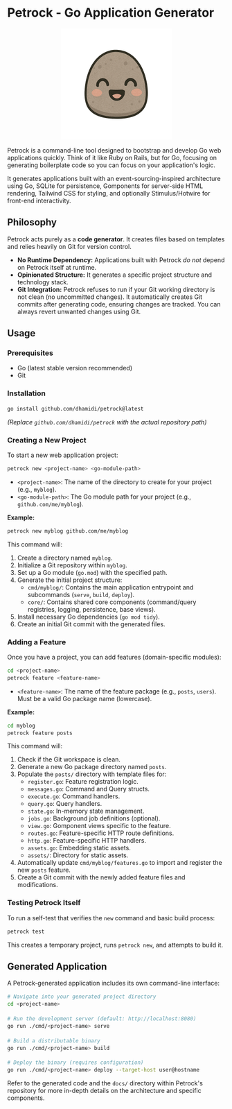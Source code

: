 # Petrock - Go Application Generator

<p align="center">
  <img src="static/petrock-transparent.png" alt="Petrock Mascot" width="256" height="256">
</p>

Petrock is a command-line tool designed to bootstrap and develop Go web applications quickly. Think of it like Ruby on Rails, but for Go, focusing on generating boilerplate code so you can focus on your application's logic.

It generates applications built with an event-sourcing-inspired architecture using Go, SQLite for persistence, Gomponents for server-side HTML rendering, Tailwind CSS for styling, and optionally Stimulus/Hotwire for front-end interactivity.

## Philosophy

Petrock acts purely as a **code generator**. It creates files based on templates and relies heavily on Git for version control.

- **No Runtime Dependency:** Applications built with Petrock *do not* depend on Petrock itself at runtime.
- **Opinionated Structure:** It generates a specific project structure and technology stack.
- **Git Integration:** Petrock refuses to run if your Git working directory is not clean (no uncommitted changes). It automatically creates Git commits after generating code, ensuring changes are tracked. You can always revert unwanted changes using Git.

## Usage

### Prerequisites

- Go (latest stable version recommended)
- Git

### Installation

```bash
go install github.com/dhamidi/petrock@latest
```
*(Replace `github.com/dhamidi/petrock` with the actual repository path)*

### Creating a New Project

To start a new web application project:

```bash
petrock new <project-name> <go-module-path>
```

- `<project-name>`: The name of the directory to create for your project (e.g., `myblog`).
- `<go-module-path>`: The Go module path for your project (e.g., `github.com/me/myblog`).

**Example:**

```bash
petrock new myblog github.com/me/myblog
```

This command will:
1. Create a directory named `myblog`.
2. Initialize a Git repository within `myblog`.
3. Set up a Go module (`go.mod`) with the specified path.
4. Generate the initial project structure:
    - `cmd/myblog/`: Contains the main application entrypoint and subcommands (`serve`, `build`, `deploy`).
    - `core/`: Contains shared core components (command/query registries, logging, persistence, base views).
5. Install necessary Go dependencies (`go mod tidy`).
6. Create an initial Git commit with the generated files.

### Adding a Feature

Once you have a project, you can add features (domain-specific modules):

```bash
cd <project-name>
petrock feature <feature-name>
```

- `<feature-name>`: The name of the feature package (e.g., `posts`, `users`). Must be a valid Go package name (lowercase).

**Example:**

```bash
cd myblog
petrock feature posts
```

This command will:
1. Check if the Git workspace is clean.
2. Generate a new Go package directory named `posts`.
3. Populate the `posts/` directory with template files for:
    - `register.go`: Feature registration logic.
    - `messages.go`: Command and Query structs.
    - `execute.go`: Command handlers.
    - `query.go`: Query handlers.
    - `state.go`: In-memory state management.
    - `jobs.go`: Background job definitions (optional).
    - `view.go`: Gomponent views specific to the feature.
    - `routes.go`: Feature-specific HTTP route definitions.
    - `http.go`: Feature-specific HTTP handlers.
    - `assets.go`: Embedding static assets.
    - `assets/`: Directory for static assets.
4. Automatically update `cmd/myblog/features.go` to import and register the new `posts` feature.
5. Create a Git commit with the newly added feature files and modifications.

### Testing Petrock Itself

To run a self-test that verifies the `new` command and basic build process:

```bash
petrock test
```

This creates a temporary project, runs `petrock new`, and attempts to build it.

## Generated Application

A Petrock-generated application includes its own command-line interface:

```bash
# Navigate into your generated project directory
cd <project-name>

# Run the development server (default: http://localhost:8080)
go run ./cmd/<project-name> serve

# Build a distributable binary
go run ./cmd/<project-name> build

# Deploy the binary (requires configuration)
go run ./cmd/<project-name> deploy --target-host user@hostname
```

Refer to the generated code and the `docs/` directory within Petrock's repository for more in-depth details on the architecture and specific components.
